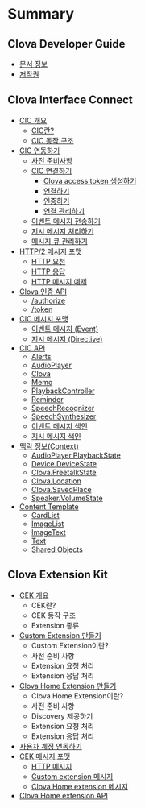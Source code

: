 # Summary

## Clova Developer Guide

* [문서 정보](README.md)
* [저작권](Copyright.md)

## Clova Interface Connect

* [CIC 개요](/CIC/CIC_Overview.md)
  * [CIC란?](/CIC/CIC_Overview.md#WhatisCIC)
  * [CIC 동작 구조](/CIC/CIC_Overview.md#CICInteractionStructure)
* [CIC 연동하기](/CIC/Guides/Interact_with_CIC.md)
  * [사전 준비사항](/CIC/Guides/Interact_with_CIC.md#Preparation)
  * [CIC 연결하기](/CIC/Guides/Interact_with_CIC.md#ConnectToCIC)
    * [Clova access token 생성하기](/CIC/Guides/Interact_with_CIC.md#CreateClovaAccessToken)
    * [연결하기](/CIC/Guides/Interact_with_CIC.md#CreateConnection)
    * [인증하기](/CIC/Guides/Interact_with_CIC.md#Authentication)
    * [연결 관리하기](/CIC/Guides/Interact_with_CIC.md#ManageConnection)
  * [이벤트 메시지 전송하기](/CIC/Guides/Interact_with_CIC.md#SendEvent)
  * [지시 메시지 처리하기](/CIC/Guides/Interact_with_CIC.md#HandleDirective)
  * [메시지 큐 관리하기](/CIC/Guides/Interact_with_CIC.md#ManageMessageQ)
* [HTTP/2 메시지 포맷](/CIC/References/HTTP2_Message_Format.md)
  * [HTTP 요청](/CIC/References/HTTP2_Message_Format.md#Request)
  * [HTTP 응답](/CIC/References/HTTP2_Message_Format.md#Response)
  * [HTTP 메시지 예제](/CIC/References/HTTP2_Message_Format.md#MessageExample)
* [Clova 인증 API](/CIC/References/Clova_Auth_API.md)
  * [/authorize](/CIC/References/Clova_Auth_API.md#authorize)
  * [/token](/CIC/References/Clova_Auth_API.md#token)
* [CIC 메시지 포맷](/CIC/References/CIC_Message_Format.md)
  * [이벤트 메시지 \(Event\)](/CIC/References/CIC_Message_Format.md#Event)
  * [지시 메시지 \(Directive\)](/CIC/References/CIC_Message_Format.md#Directive)
* [CIC API](/CIC/References/CIC_API.md)
  * [Alerts](/CIC/References/APIs/Alerts.md)
  * [AudioPlayer](/CIC/References/APIs/AudioPlayer.md)
  * [Clova](/CIC/References/APIs/Clova.md)
  * [Memo](/CIC/References/APIs/Memo.md)
  * [PlaybackController](/CIC/References/APIs/PlaybackController.md)
  * [Reminder](/CIC/References/APIs/Reminder.md)
  * [SpeechRecognizer](/CIC/References/APIs/SpeechRecognizer.md)
  * [SpeechSynthesizer](/CIC/References/APIs/SpeechSynthesizer.md)
  * [이벤트 메시지 색인](/CIC/References/APIs/Index_for_Events.md)
  * [지시 메시지 색인](/CIC/References/APIs/Index_for_Directives.md)
* [맥락 정보(Context)](/CIC/References/Context_Objects.md)
  * [AudioPlayer.PlaybackState](/CIC/References/Context_Objects.md#PlaybackState)
  * [Device.DeviceState](/CIC/References/Context_Objects.md#DeviceState)
  * [Clova.FreetalkState](/CIC/References/Context_Objects.md#FreetalkState)
  * [Clova.Location](/CIC/References/Context_Objects.md#Location)
  * [Clova.SavedPlace](/CIC/References/Context_Objects.md#SavedPlace)
  * [Speaker.VolumeState](/CIC/References/Context_Objects.md#VolumeState)
* [Content Template](/CIC/References/Content_Templates.md)
  * [CardList](/CIC/References/ContentTemplates/CardList.md)
  * [ImageList](/CIC/References/ContentTemplates/ImageList.md)
  * [ImageText](/CIC/References/ContentTemplates/ImageText.md)
  * [Text](/CIC/References/ContentTemplates/Text.md)
  * [Shared Objects](/CIC/References/ContentTemplates/Shared_Objects.md)

## Clova Extension Kit

* [CEK 개요](/CEK_Overview.md)
  * CEK란?
  * CEK 동작 구조
  * Extension 종류
* [Custom Extension 만들기](/CEK/Guides/Build_Custom_Extension.md)
  * Custom Extension이란?
  * 사전 준비 사항
  * Extension 요청 처리
  * Extension 응답 처리
* [Clova Home Extension 만들기](/CEK/Guides/Build_Clova_Home_Extension.md)
  * Clova Home Extension이란?
  * 사전 준비 사항
  * Discovery 제공하기
  * Extension 요청 처리
  * Extension 응답 처리
* [사용자 계정 연동하기](/CEK/Guides/LinkClovaUserToUserInYourService.md)
* [CEK 메시지 포맷](/CEK/References/CEK_Message_Format.md)
  * [HTTP 메시지](/CEK/References/CEK_Message_Format.md#HTTPMessage)
  * [Custom extension 메시지](/CEK/References/CEK_Message_Format.md#CustomExtenstionMessage)
  * [Clova Home extension 메시지](/CEK/References/CEK_Message_Format.md#ClovaHomeExtensionMessage)
* [Clova Home extension API](/CEK/References/Clova_Home_Extension_API.md)
